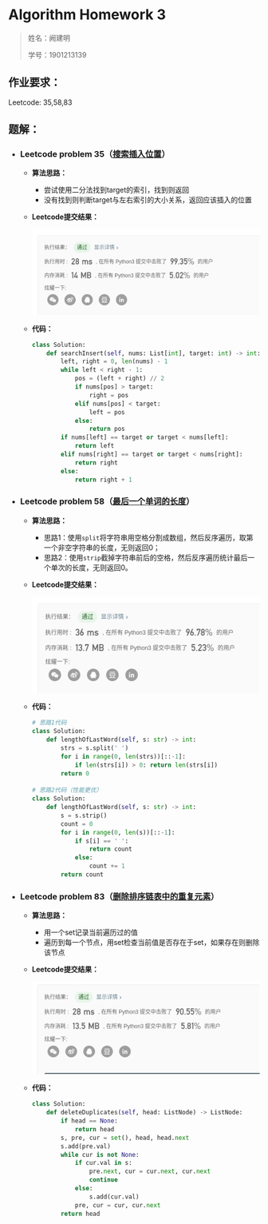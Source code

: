# Algorithm Homework 3

> 姓名：阙建明
>
> 学号：1901213139

## 作业要求：

Leetcode: 35,58,83

## 题解：

- ### Leetcode problem 35（[搜索插入位置](https://leetcode-cn.com/problems/search-insert-position/)）

  - **算法思路：** 

    - 尝试使用二分法找到target的索引，找到则返回
    - 没有找到则判断target与左右索引的大小关系，返回应该插入的位置

  - **Leetcode提交结果：**

    ![image-20200313210334196](https://raw.githubusercontent.com/SunnyQjm/picgo_0/master/img/image-20200313210334196.png)

  - **代码：**

    ```python
    class Solution:
        def searchInsert(self, nums: List[int], target: int) -> int:
            left, right = 0, len(nums) - 1
            while left < right - 1:
                pos = (left + right) // 2
                if nums[pos] > target:
                    right = pos
                elif nums[pos] < target:
                    left = pos
                else:
                    return pos
            if nums[left] == target or target < nums[left]:
                return left
            elif nums[right] == target or target < nums[right]:
                return right
            else:
                return right + 1
    ```

- ### Leetcode problem 58（[最后一个单词的长度](https://leetcode-cn.com/problems/length-of-last-word/)）

  - **算法思路：** 

    - 思路1：使用`split`将字符串用空格分割成数组，然后反序遍历，取第一个非空字符串的长度，无则返回0；
    - 思路2：使用`strip`截掉字符串前后的空格，然后反序遍历统计最后一个单次的长度，无则返回0。

  - **Leetcode提交结果：**

    ![image-20200313211905775](https://raw.githubusercontent.com/SunnyQjm/picgo_0/master/img/image-20200313213736914.png)

  - **代码：**

    ```python
    # 思路1代码
    class Solution:
        def lengthOfLastWord(self, s: str) -> int:
            strs = s.split(' ')
            for i in range(0, len(strs))[::-1]:
                if len(strs[i]) > 0: return len(strs[i])
            return 0
    
    # 思路2代码（性能更优）
    class Solution:
        def lengthOfLastWord(self, s: str) -> int:
            s = s.strip()
            count = 0
            for i in range(0, len(s))[::-1]:
                if s[i] == ' ':
                    return count
                else:
                    count += 1
            return count
    ```

- ### Leetcode problem 83（[删除排序链表中的重复元素](https://leetcode-cn.com/problems/remove-duplicates-from-sorted-list/)）

  - **算法思路：** 

    - 用一个set记录当前遍历过的值
    - 遍历到每一个节点，用set检查当前值是否存在于set，如果存在则删除该节点

  - **Leetcode提交结果：**

    ![image-20200313213736914](https://raw.githubusercontent.com/SunnyQjm/picgo_0/master/img/image-20200313211905775.png)

  - **代码：**

    ```python
    class Solution:
        def deleteDuplicates(self, head: ListNode) -> ListNode:
            if head == None:
                return head
            s, pre, cur = set(), head, head.next
            s.add(pre.val)
            while cur is not None:
                if cur.val in s:
                    pre.next, cur = cur.next, cur.next
                    continue
                else:
                    s.add(cur.val)
                pre, cur = cur, cur.next
            return head
    ```

    